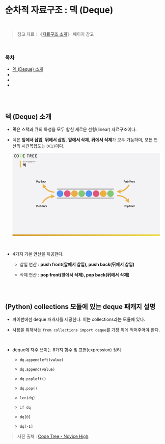 # 순차적 자료구조 : 덱 (Deque)

<br/>

> 참고 자료 : 《<a href="https://github.com/SangYoonLee1231/TIL/blob/main/DataStructure/data_structure_introduction.md">자료구조 소개</a>》 페이지 참고

<br/>

### 목차

- <a href="">덱 (Deque) 소개</a>
- <a href=""></a>
- <a href=""></a>
- <a href=""></a>

<br/><br/>

## 덱 (Deque) 소개

- <strong>덱</strong>은 스택과 큐의 특성을 모두 합친 새로운 선형(linear) 자료구조이다.

- 덱은 <strong>앞에서 삽입</strong>, <strong>뒤에서 삽입</strong>, <strong>앞에서 삭제</strong>, <strong>뒤에서 삭제</strong>가 모두 가능하며, 모든 연산의 시간복잡도는 <code>O(1)</code>이다.

    <img src="img/deque1.png">

<br/>

- 4가지 기본 연산을 제공한다.

  - 삽입 연산 : <strong>push front(앞에서 삽입), push back(뒤에서 삽입)</strong>

  - 삭제 연산 : <strong>pop front(앞에서 삭제), pop back(뒤에서 삭제)</strong>

<br/><br/>

## (Python) collections 모듈에 있는 deque 패캐지 설명

- 파이썬에선 deque 패캐지를 제공한다. 이는 collections라는 모듈에 있다.

- 사용을 위해서는 <code>from collections import deque</code>를 가장 위에 적어주어야 한다.

<br/>

- deque에 자주 쓰이는 8가지 함수 및 표현(expression) 정리

  - <code>dq.appendleft(value)</code>

  - <code>dq.append(value)</code>

  - <code>dq.popleft()</code>

  - <code>dq.pop()</code>

  - <code>len(dq)</code>

  - <code>if dq</code>

  - <code>dq[0]</code>

  - <code>dq[-1]</code>

> 사진 출처 : <a href="https://www.codetree.ai/missions">Code Tree - Novice High</a>
